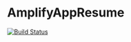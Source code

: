 # AmplifyAppResume

[![Build Status](https://github.com/crgomez/AmplifyAppResume/tree/master)](https://www.crgomez.com/)